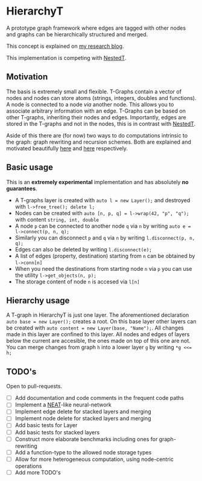 # HierarchyT
A prototype graph framework where edges are tagged with other nodes and graphs can be hierarchically structured and merged.

This concept is explained on [my research blog](https://research.adamv.be/#Unifyingrichgraphswithedgestoedges).

This implementation is competing with [NestedT](https://github.com/Adam-Vandervorst/NestedT).
## Motivation
The basis is extremely small and flexible. T-Graphs contain a vector of nodes and nodes can store atoms (strings, integers, doubles and functions). A node is connected to a node *via* another node. This allows you to associate arbitrary information with an edge.
T-Graphs can be based on other T-graphs, inheriting their nodes and edges. Importantly, edges are stored in the T-graphs and not in the nodes, this is in contrast with [NestedT](https://github.com/Adam-Vandervorst/NestedT).

Aside of this there are (for now) two ways to do computations intrinsic to the graph: graph rewriting and recursion schemes.
Both are explained and motivated beautifully [here](https://blog.opencog.org/2013/03/24/why-hypergraphs/) and [here](https://jtobin.io/time-traveling-recursion) respectively.

## Basic usage
This is an **extremely experimental** implementation and has absolutely **no guarantees**. 

- A T-graphs layer is created with `auto l = new Layer();` and destroyed with `l->free_tree(); delete l;`
- Nodes can be created with `auto [n, p, q] = l->wrap(42, "p", "q");` with content `string, int, double`
- A node `p` can be connected to another node `q` via `n` by writing `auto e = l->connect(p, n, q);`
- Similarly you can disconnect `p` and `q` via `n` by writing `l.disconnect(p, n, q);`
- Edges can also be deleted by writing `l.disconnect(e);`
- A list of edges (property, destination) starting from `n` can be obtained by `l->conn[n]`
- When you need the destinations from starting node `n` via `p` you can use the utility `l->get_objects(n, p);`
- The storage content of node `n` is accesed via `l[n]`
## Hierarchy usage
A T-graph in HierarchyT is just one layer. The aforementioned declaration `auto base = new Layer();` creates a root. 
On this base layer other layers can be created with `auto content = new Layer(base, "Name");`. All changes made in this layer are confined to this layer.
All nodes and edges of layers below the current are accesible, the ones made on top of this one are not.
You can merge changes from graph `h` into a lower layer `g` by writing `*g <<= h;`
## TODO's
Open to pull-requests.

- [ ] Add documentation and code comments in the frequent code paths
- [ ] Implement a [NEAT](http://nn.cs.utexas.edu/downloads/papers/stanley.ec02.pdf)-like neural-network
- [ ] Implement edge delete for stacked layers and merging
- [ ] Implement node delete for stacked layers and merging
- [ ] Add basic tests for Layer
- [ ] Add basic tests for stacked layers
- [ ] Construct more elaborate benchmarks including ones for graph-rewriting
- [ ] Add a function-type to the allowed node storage types
- [ ] Allow for more heterogeneous computation, using node-centric operations
- [ ] Add more TODO's
